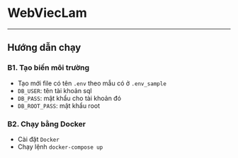 # WebViecLam
---
## Hướng dẫn chạy
### B1. Tạo biến môi trường
* Tạo mới file có tên `.env` theo mẫu có ở `.env_sample`
* `DB_USER`: tên tài khoản sql
* `DB_PASS`: mật khẩu cho tài khoản đó
* `DB_ROOT_PASS`: mật khẩu root
### B2. Chạy bằng Docker
* Cài đặt `Docker`
* Chạy lệnh `docker-compose up`
